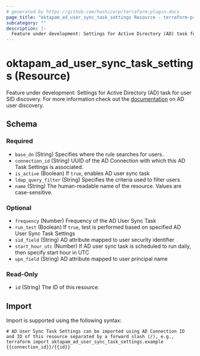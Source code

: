 ```yaml
---
# generated by https://github.com/hashicorp/terraform-plugin-docs
page_title: "oktapam_ad_user_sync_task_settings Resource - terraform-provider-oktapam"
subcategory: ""
description: |-
  Feature under development: Settings for Active Directory (AD) task for user SID discovery. For more information check out the documentation https://help.okta.com/asa/en-us/Content/Topics/Adv_Server_Access/docs/ad-user-sync.htm on AD user discovery.
---
```


# oktapam_ad_user_sync_task_settings (Resource)

Feature under development: Settings for Active Directory (AD) task for user SID discovery. For more information check out the [documentation](https://help.okta.com/asa/en-us/Content/Topics/Adv_Server_Access/docs/ad-user-sync.htm) on AD user discovery.



<!-- schema generated by tfplugindocs -->
## Schema

### Required

- `base_dn` (String) Specifies where the rule searches for users.
- `connection_id` (String) UUID of the AD Connection with which this AD Task Settings is associated.
- `is_active` (Boolean) If `true`, enables AD user sync task
- `ldap_query_filter` (String) Specifies the criteria used to filter users.
- `name` (String) The human-readable name of the resource. Values are case-sensitive.

### Optional

- `frequency` (Number) Frequency of the AD User Sync Task
- `run_test` (Boolean) If `true`, test is performed based on specified AD User Sync Task Settings
- `sid_field` (String) AD attribute mapped to user security identifier
- `start_hour_utc` (Number) If AD user sync task is scheduled to run daily, then specify start hour in UTC
- `upn_field` (String) AD attribute mapped to user principal name

### Read-Only

- `id` (String) The ID of this resource.

## Import

Import is supported using the following syntax:

```shell
# AD User Sync Task Settings can be imported using AD Connection ID and ID of this resource separated by a forward slash (/), e.g.,
terraform import oktapam_ad_user_sync_task_settings.example {{connection_id}}/{{id}}
```
